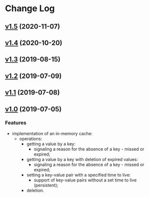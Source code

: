 # Change Log

## [v1.5](https://github.com/thewizardplusplus/go-cache/tree/v1.5) (2020-11-07)

## [v1.4](https://github.com/thewizardplusplus/go-cache/tree/v1.4) (2020-10-20)

## [v1.3](https://github.com/thewizardplusplus/go-cache/tree/v1.3) (2019-08-15)

## [v1.2](https://github.com/thewizardplusplus/go-cache/tree/v1.2) (2019-07-09)

## [v1.1](https://github.com/thewizardplusplus/go-cache/tree/v1.1) (2019-07-08)

## [v1.0](https://github.com/thewizardplusplus/go-cache/tree/v1.0) (2019-07-05)

### Features

- implementation of an in-memory cache:
  - operations:
    - getting a value by a key:
      - signaling a reason for the absence of a key - missed or expired;
    - getting a value by a key with deletion of expired values:
      - signaling a reason for the absence of a key - missed or expired;
    - setting a key-value pair with a specified time to live:
      - support of key-value pairs without a set time to live (persistent);
    - deletion.
